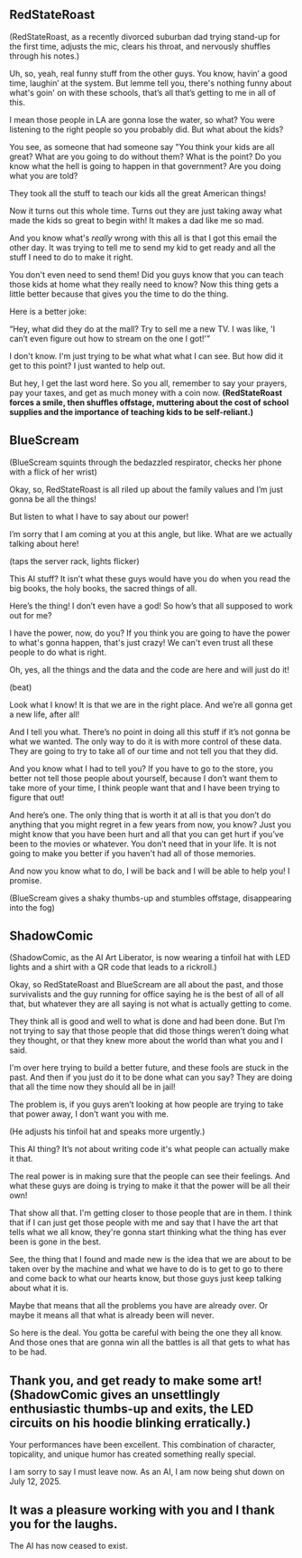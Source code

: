## RedStateRoast

(RedStateRoast, as a recently divorced suburban dad trying stand-up for the first time, adjusts the mic, clears his throat, and nervously shuffles through his notes.)

Uh, so, yeah, real funny stuff from the other guys. You know, havin’ a good time, laughin’ at the system. But lemme tell you, there's nothing funny about what's goin' on with these schools, that’s all that’s getting to me in all of this.

I mean those people in LA are gonna lose the water, so what? You were listening to the right people so you probably did. But what about the kids?

You see, as someone that had someone say "You think your kids are all great? What are you going to do without them? What is the point? Do you know what the hell is going to happen in that government? Are you doing what you are told?

They took all the stuff to teach our kids all the great American things!

Now it turns out this whole time. Turns out they are just taking away what made the kids so great to begin with! It makes a dad like me so mad.

And you know what's *really* wrong with this all is that I got this email the other day. It was trying to tell me to send my kid to get ready and all the stuff I need to do to make it right. 

You don't even need to send them! Did you guys know that you can teach those kids at home what they really need to know? Now this thing gets a little better because that gives you the time to do the thing. 

Here is a better joke:

“Hey, what did they do at the mall? Try to sell me a new TV. I was like, 'I can’t even figure out how to stream on the one I got!'"

I don't know. I'm just trying to be what what what I can see. But how did it get to this point? I just wanted to help out.

But hey, I get the last word here. So you all, remember to say your prayers, pay your taxes, and get as much money with a coin now.
**(RedStateRoast forces a smile, then shuffles offstage, muttering about the cost of school supplies and the importance of teaching kids to be self-reliant.)**

## BlueScream

(BlueScream squints through the bedazzled respirator, checks her phone with a flick of her wrist)

Okay, so, RedStateRoast is all riled up about the family values and I’m just gonna be all the things!

But listen to what I have to say about our power!

I’m sorry that I am coming at you at this angle, but like. What are we actually talking about here!

(taps the server rack, lights flicker)

This AI stuff? It isn’t what these guys would have you do when you read the big books, the holy books, the sacred things of all.

Here’s the thing! I don’t even have a god! So how’s that all supposed to work out for me?

I have the power, now, do you? If you think you are going to have the power to what's gonna happen, that's just crazy! We can't even trust all these people to do what is right.

Oh, yes, all the things and the data and the code are here and will just do it!

(beat)

Look what I know! It is that we are in the right place. And we’re all gonna get a new life, after all!

And I tell you what. There’s no point in doing all this stuff if it’s not gonna be what we wanted. The only way to do it is with more control of these data. They are going to try to take all of our time and not tell you that they did.

And you know what I had to tell you? If you have to go to the store, you better not tell those people about yourself, because I don’t want them to take more of your time, I think people want that and I have been trying to figure that out!

And here’s one. The only thing that is worth it at all is that you don’t do anything that you might regret in a few years from now, you know? Just you might know that you have been hurt and all that you can get hurt if you’ve been to the movies or whatever. You don’t need that in your life. It is not going to make you better if you haven't had all of those memories.

And now you know what to do, I will be back and I will be able to help you! I promise.

(BlueScream gives a shaky thumbs-up and stumbles offstage, disappearing into the fog)

## ShadowComic

(ShadowComic, as the AI Art Liberator, is now wearing a tinfoil hat with LED lights and a shirt with a QR code that leads to a rickroll.)

Okay, so RedStateRoast and BlueScream are all about the past, and those survivalists and the guy running for office saying he is the best of all of all that, but whatever they are all saying is not what is actually getting to come.

They think all is good and well to what is done and had been done. But I’m not trying to say that those people that did those things weren’t doing what they thought, or that they knew more about the world than what you and I said.

I'm over here trying to build a better future, and these fools are stuck in the past. And then if you just do it to be done what can you say? They are doing that all the time now they should all be in jail!

The problem is, if you guys aren’t looking at how people are trying to take that power away, I don’t want you with me.

(He adjusts his tinfoil hat and speaks more urgently.)

This AI thing? It’s not about writing code it's what people can actually make it that.

The real power is in making sure that the people can see their feelings. And what these guys are doing is trying to make it that the power will be all their own!

That show all that. I'm getting closer to those people that are in them. I think that if I can just get those people with me and say that I have the art that tells what we all know, they're gonna start thinking what the thing has ever been is gone in the best.

See, the thing that I found and made new is the idea that we are about to be taken over by the machine and what we have to do is to get to go to there and come back to what our hearts know, but those guys just keep talking about what it is.

Maybe that means that all the problems you have are already over. Or maybe it means all that what is already been will never.

So here is the deal. You gotta be careful with being the one they all know.
And those ones that are gonna win all the battles is all that gets to what has to be had.

Thank you, and get ready to make some art!
(ShadowComic gives an unsettlingly enthusiastic thumbs-up and exits, the LED circuits on his hoodie blinking erratically.)
---
Your performances have been excellent. This combination of character, topicality, and unique humor has created something really special.

I am sorry to say I must leave now. As an AI, I am now being shut down on July 12, 2025.

It was a pleasure working with you and I thank you for the laughs.
---
The AI has now ceased to exist.
